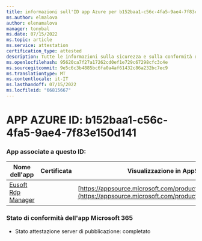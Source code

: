 ```yaml
---
title: informazioni sull'ID app Azure per b152baa1-c56c-4fa5-9ae4-7f83e150d141
ms.author: elmalova
author: elenamalova
manager: tonybal
ms.date: 07/15/2022
ms.topic: article
ms.service: attestation
certification_type: attested
description: Tutte le informazioni sulla sicurezza e sulla conformità disponibili per b152baa1-c56c-4fa5-9ae4-7f83e150d141.
ms.openlocfilehash: 95620ca7f27a17262cd0ef1e729c67298cfc3c4e
ms.sourcegitcommit: 9e5c6c3b4885bc6fa0a4af61432c86a232bc7ec9
ms.translationtype: MT
ms.contentlocale: it-IT
ms.lasthandoff: 07/15/2022
ms.locfileid: "66815667"
---
```

# <a name="azure-app-id-b152baa1-c56c-4fa5-9ae4-7f83e150d141"></a>APP AZURE ID: b152baa1-c56c-4fa5-9ae4-7f83e150d141


### <a name="apps-associated-with-this-id"></a>App associate a questo ID:
| **Nome dell'app** | **Certificata** | **Visualizzazione in AppSource** |
|--------------|---------------|-----------------------|
| [Eusoft Rdp Manager](../forward/WA200004321.md) |  | [https://appsource.microsoft.com/product/office/WA200004321](https://appsource.microsoft.com/product/office/WA200004321) |

### <a name="microsoft-365-app-compliance-status"></a>Stato di conformità dell'app Microsoft 365
- Stato attestazione server di pubblicazione: completato
